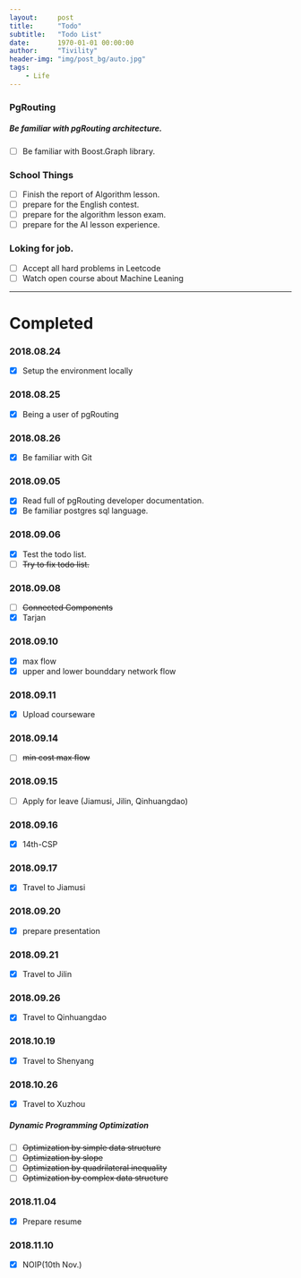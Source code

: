 ```yaml
---
layout:     post
title:      "Todo"
subtitle:   "Todo List"
date:       1970-01-01 00:00:00
author:     "Tivility"
header-img: "img/post_bg/auto.jpg"
tags:
    - Life
---
```

  
### PgRouting

##### Be familiar with pgRouting architecture.
  - [ ] Be familiar with Boost.Graph library.


### School Things
  - [ ] Finish the report of Algorithm lesson.
  - [ ] prepare for the English contest.
  - [ ] prepare for the algorithm lesson exam.
  - [ ] prepare for the AI lesson experience.

### Loking for job.
  - [ ] Accept all hard problems in Leetcode
  - [ ] Watch open course about Machine Leaning
  
---

# Completed

### 2018.08.24
  - [x]  Setup the environment locally

 
### 2018.08.25
  - [x]  Being a user of pgRouting

### 2018.08.26
  - [x]  Be familiar with Git

### 2018.09.05
  - [x]  Read full of pgRouting developer documentation.
  - [x]  Be familiar postgres sql language.
 
### 2018.09.06
  - [x]  Test the todo list.
  - [ ]  ~~Try to fix todo list.~~

### 2018.09.08
  - [ ]  ~~Connected Components~~
  - [x]  Tarjan

### 2018.09.10
  - [x]  max flow
  - [x]  upper and lower bounddary network flow
  
### 2018.09.11
  - [x] Upload courseware
  
### 2018.09.14
  - [ ]  ~~min cost max flow~~
  
### 2018.09.15
  - [ ]  Apply for leave (Jiamusi, Jilin, Qinhuangdao)
  
### 2018.09.16
  - [x]  14th-CSP
  
### 2018.09.17
  - [x]  Travel to Jiamusi

### 2018.09.20
  - [x] prepare presentation
  
### 2018.09.21
  - [x] Travel to Jilin
  
### 2018.09.26
  - [x] Travel to Qinhuangdao

### 2018.10.19
  - [x] Travel to Shenyang
  
### 2018.10.26
  - [x] Travel to Xuzhou
  
##### Dynamic Programming Optimization
  - [ ]  ~~Optimization by simple data structure~~
  - [ ]  ~~Optimization by slope~~
  - [ ]  ~~Optimization by quadrilateral inequality~~
  - [ ]  ~~Optimization by complex data structure~~
  
### 2018.11.04
  - [x] Prepare resume
  
### 2018.11.10
  - [x] NOIP(10th Nov.)
